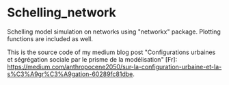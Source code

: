 # Schelling_network

Schelling model simulation on networks using "networkx" package. Plotting functions are included as well.

This is the source code of my medium blog post "Configurations urbaines et ségrégation sociale par le prisme de la modélisation" [Fr]: https://medium.com/anthropocene2050/sur-la-configuration-urbaine-et-la-s%C3%A9gr%C3%A9gation-60289fc81dbe.

